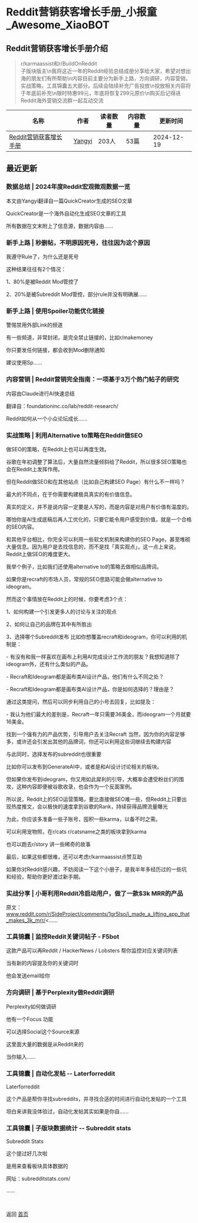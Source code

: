 # Reddit营销获客增长手册_小报童_Awesome_XiaoBOT

## Reddit营销获客增长手册介绍
> r/karmaassist和r/BuildOnReddit  
子版块版主\n我将这近一年的Reddit经验总结成册分享给大家，希望对想出海的朋友们有所帮助\n内容目前主要分为新手上路，方向调研，内容营销，实战策略，工具锦囊五大部分。后续会陆续补充广告投放\n投放相关内容将于年底前补充\n限时特惠99元，年底将恢复299元原价\n购买后记得进Reddit海外营销交流群一起互动交流  
  


|名称|作者|读者数量|内容数量|更新时间|
|---|---|---|---|---|
|[Reddit营销获客增长手册](https://xiaobot.net/p/reddit?refer=0b133df9-27dc-423b-8101-639049001c13)|[Yangyi](https://x.com/Yangyixxxx)|203人|53篇|2024-12-19|

## 最近更新
### 数据总结 | 2024年度Reddit宏观微观数据一览

本文由Yangyi翻译自一篇QuickCreator生成的SEO文章

QuickCreator是一个海外自动化生成SEO文章的工具

所有数据在文末附上了信息源，数据内容由......

### 新手上路 | 秒删帖，不明原因死号，往往因为这个原因

我遵守Rule了，为什么还是死号

这种结果往往有2个情况：

1、80%是被Reddit Mod管控了

2、20%是被Subreddit Mod管控，部分rule并没有明确展......

### 新手上路 | 使用Spoiler功能优化链接

警惕禁用外部Link的频道

有一些频道，非常封闭，是完全禁止链接的，比如r/makemoney

你只要发任何链接，都会收到Mod删除通知

建议使用Sp......

### 内容营销 | Reddit营销完全指南：一项基于3万个热门帖子的研究

内容由Claude进行AI快速总结

翻译自：foundationinc.co/lab/reddit-research/

Reddit如何从一个小众论坛成长......

### 实战策略 | 利用Alternative to策略在Reddit做SEO

做SEO的策略，在Reddit上也可以再度生效。

谷歌在年初调整了算法后，大量自然流量倾斜给了Reddit，所以很多SEO策略也会在Reddit上发挥作用。

但在Reddit做SEO和在其他站点（比如自己构建SEO Page）有什么不一样吗？

最大的不同点，在于你需要构建极具真实的有价值信息。

真实的定义，并不是说内容一定要是人写的，而是内容是对用户有价值有温度的。

哪怕你是AI生成底稿后再人工优化的，只要它能令用户感受到价值，就是一个合格的SEO内容。

和其他平台相比，你完全可以利用一些软文机制来构建你的SEO
Page，甚至堆砌大量信息。因为用户是去找信息的，而不是找「真实观点」，这一点上来说，Reddit上做SEO的难度更大。

我举个例子，比如我们还使用alternative to的策略去做相似品牌词。

如果你是recraft的市场人员，常规的SEO思路可能会做alternative to ideogram。

然而这个事情放在Reddit上的时候，你要考虑3个点：

1、如何构建一个引发更多人的讨论与关注的观点

2、如何让自己的品牌在其中有所胜出

3、选择哪个Subreddit发布 比如你想覆盖recraft和ideogram，你可以利用的机制是：

\- 有没有和我一样喜欢在画布上利用AI完成设计工作流的朋友？我想知道除了ideogram外，还有什么类似的产品。

\- Recraft和Ideogram都是画布类AI设计产品，他们有什么不同之处？

\- Recraft和Ideogram都是画布类AI设计产品，你是如何选择的？理由是？

通过这类提问，然后可以同步利用自己的小号去回复，比如提及：

\- 我认为他们最大的差别是，Recraft一年只需要36美金，而ideogram一个月就要16美金。

找到一个强有力的产品优势，引导用户去关注Recraft 当然，因为你的内容足够多，或许还会引发出其他的品牌词，你还可以利用这些词继续去构建内容

与此同时，选择发布的subreddit也很重要

比如你可以发布到GenerateAI中，或者是和AI设计讨论相关的板块。

但如果你发布到ideogram，你又用如此犀利的引导，大概率会遭受粉丝们的围攻，这种内容即便被谷歌收录，也会作为一个反面案例。

所以说，Reddit上的SEO运营策略，要比直接做SEO难一些，但Reddit上只要出现热度推文，会以极快的速度拿到谷歌的Rank，持续获得品牌流量曝光

为此，你应该多准备一些子账号，囤积一些karma，以备不时之需。

可以利用宠物照，在r/cats r/catsname之类的板块拿到karma

也可以跑去r/story 讲一些稀奇的故事

最后，如果这些都很难，还可以考虑r/karmaassist点赞互助

如果你对Reddit感兴趣，不妨阅读一下这个小册子，是我半年多经历过的一些坑和经验，帮助你更好渡过新手期。

### 实战分享 | 小哥利用Reddit冷启动用户，做了一款$3k MRR的产品

原文：www.reddit.com/r/SideProject/comments/1gr5lso/i_made_a_lifting_app_that_makes_3k_mrr/<......

### 工具锦囊 | 监控Reddit关键词帖子 - F5bot

这款产品可以再Reddit / HackerNews / Lobsters 帮你监控对应关键词列表

当有新的内容提及你的关键词时

他会发送email给你

### 方向调研 | 基于Perplexity做Reddit调研

Perplexity如何做调研

他有一个Focus 功能

可以选择Social这个Source来源

这里面大量的数据是从Reddit来的

当你输入......

### 工具锦囊 | 自动化发帖 -- Laterforreddit

Laterforreddit

这个产品是帮你寻找subreddits，并寻找合适的时间进行自动化发帖的一个工具

坦白来讲我没体验过，自动化发帖其实如果是你自......

### 工具锦囊 | 子版块数据统计 -- Subreddit stats

Subreddit Stats

这个提过好几次啦

是用来查看板块具体数据的

网址：subredditstats.com/

......


<a href="https://github.com/Reno9527/awesome-xiaobot" style="color: white; text-decoration: none;">awesome-xiaobot</a>

返回 [首页](../README.md)
